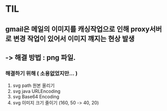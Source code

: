 # TIL


## gmail은 메일의 이미지를 캐싱작업으로 인해 proxy서버로 변경 작업이 있어서 이미지 꺠지는 현상 발생
## -> 해결 방법 : png 파일.

### 해결하기 위해 ( 소용없었지만... )
1. svg path 원본 올리기
2. svg java URLEncoding
3. svg Base64 Encoding
4. svg 이미지 크기 줄이기 (160, 50 -> 40, 20)
